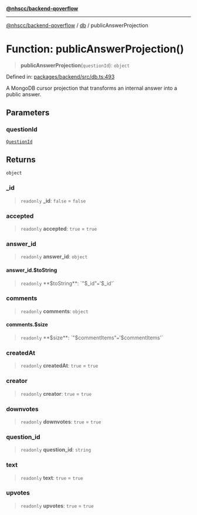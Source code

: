 [**@nhscc/backend-qoverflow**](../../README.md)

***

[@nhscc/backend-qoverflow](../../README.md) / [db](../README.md) / publicAnswerProjection

# Function: publicAnswerProjection()

> **publicAnswerProjection**(`questionId`): `object`

Defined in: [packages/backend/src/db.ts:493](https://github.com/nhscc/qoverflow.api.hscc.bdpa.org/blob/427e25011f0e71265852f81f85026e1290417c2b/packages/backend/src/db.ts#L493)

A MongoDB cursor projection that transforms an internal answer into a public
answer.

## Parameters

### questionId

[`QuestionId`](../interfaces/QuestionId.md)

## Returns

`object`

### \_id

> `readonly` **\_id**: `false` = `false`

### accepted

> `readonly` **accepted**: `true` = `true`

### answer\_id

> `readonly` **answer\_id**: `object`

#### answer\_id.$toString

> `readonly` **$toString**: `"$_id"` = `'$_id'`

### comments

> `readonly` **comments**: `object`

#### comments.$size

> `readonly` **$size**: `"$commentItems"` = `'$commentItems'`

### createdAt

> `readonly` **createdAt**: `true` = `true`

### creator

> `readonly` **creator**: `true` = `true`

### downvotes

> `readonly` **downvotes**: `true` = `true`

### question\_id

> `readonly` **question\_id**: `string`

### text

> `readonly` **text**: `true` = `true`

### upvotes

> `readonly` **upvotes**: `true` = `true`
